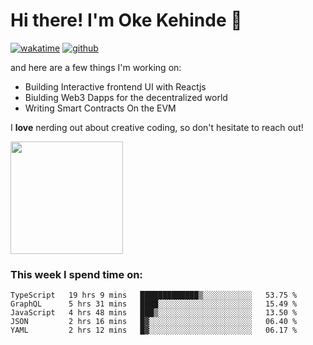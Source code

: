 # Hi there! I'm Oke Kehinde :cowboy_hat_face:

[![wakatime](https://wakatime.com/badge/user/5f3f42a0-7b4f-4c4b-b2da-012c5ac2fa62.svg)](https://wakatime.com/@5f3f42a0-7b4f-4c4b-b2da-012c5ac2fa62)
[![github](https://img.shields.io/github/followers/okeken?logo=github&style=plastic)](https://github.com/okeken?tab=followers)

and here are a few things I'm working on:

- Building Interactive frontend UI with Reactjs
- Biulding Web3 Dapps for the decentralized world
- Writing Smart Contracts On the EVM

I **love** nerding out about creative coding, so don't hesitate to reach out!


<img height="180em" src="https://github-readme-stats.vercel.app/api?username=okeken&show_icons=true&hide_border=true&&count_private=true&include_all_commits=true" />

### This week I spend time on:

<!--START_SECTION:waka-->
```text
TypeScript   19 hrs 9 mins   █████████████▒░░░░░░░░░░░   53.75 % 
GraphQL      5 hrs 31 mins   ████░░░░░░░░░░░░░░░░░░░░░   15.49 % 
JavaScript   4 hrs 48 mins   ███▒░░░░░░░░░░░░░░░░░░░░░   13.50 % 
JSON         2 hrs 16 mins   █▓░░░░░░░░░░░░░░░░░░░░░░░   06.40 % 
YAML         2 hrs 12 mins   █▓░░░░░░░░░░░░░░░░░░░░░░░   06.17 % 
```
<!--END_SECTION:waka-->

